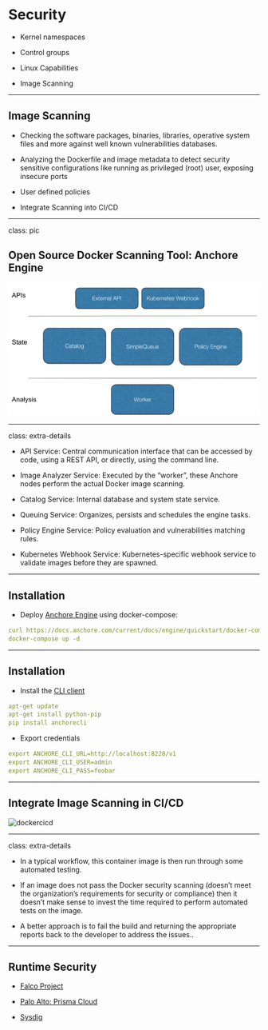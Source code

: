 # Security

- Kernel namespaces

- Control groups

- Linux Capabilities

- Image Scanning


---

## Image Scanning

- Checking the software packages, binaries, libraries, operative system files and more
against well known vulnerabilities databases.

- Analyzing the Dockerfile and image metadata to detect security sensitive configurations
like running as privileged (root) user, exposing insecure ports

- User defined policies

- Integrate Scanning into CI/CD

---

class: pic
## Open Source Docker Scanning Tool: Anchore Engine

![anchore](images/anchore_engine_architecture.png)

---

class: extra-details

- API Service: Central communication interface that can be accessed by code, using a
REST API, or directly, using the command line.

-  Image Analyzer Service: Executed by the “worker”, these Anchore nodes perform the
actual Docker image scanning.

- Catalog Service: Internal database and system state service.

- Queuing Service: Organizes, persists and schedules the engine tasks.

- Policy Engine Service: Policy evaluation and vulnerabilities matching rules.

- Kubernetes Webhook Service: Kubernetes-specific webhook service to validate images
before they are spawned.

---

## Installation

- Deploy [Anchore Engine](https://github.com/anchore/anchore-engine) using docker-compose:

```yaml
curl https://docs.anchore.com/current/docs/engine/quickstart/docker-compose.yaml > docker-compose.yaml
docker-compose up -d
```
---

## Installation

- Install the [CLI client](https://github.com/anchore/anchore-cli)

```yaml
apt-get update
apt-get install python-pip
pip install anchorecli
```

- Export credentials

```yaml
export ANCHORE_CLI_URL=http://localhost:8228/v1
export ANCHORE_CLI_USER=admin
export ANCHORE_CLI_PASS=foobar
```
---

## Integrate Image Scanning in CI/CD

![dockercicd](docker_scanner_with_jenkins.png)

---

class: extra-details

- In a typical workflow, this container image is then run through some automated testing. 

- If an image does not pass the Docker security scanning (doesn’t meet the organization’s requirements for security or compliance) then it doesn’t make sense to invest the time required to perform automated tests on the image. 

- A better approach is to fail the build and returning the appropriate reports back to the developer to address the issues..

---

## Runtime Security

- [Falco Project](https://falco.org/docs/)

- [Palo Alto: Prisma Cloud](https://www.paloaltonetworks.com/prisma/cloud)

- [Sysdig](https://sysdig.com/products/secure/runtime-security/)

